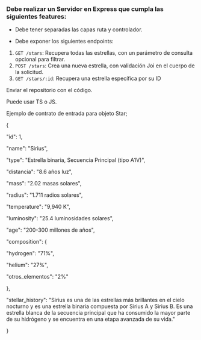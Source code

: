 ### **Debe realizar un Servidor en Express que cumpla las siguientes features:**

* Debe tener separadas las capas ruta y controlador.

* Debe exponer los siguientes endpoints:  

1.  `GET /stars`: Recupera todas las estrellas, con un parámetro de consulta opcional para filtrar.
2.  `POST /stars`: Crea una nueva estrella, con validación Joi en el cuerpo de la solicitud.
3.  `GET /stars/:id`: Recupera una estrella específica por su ID

Enviar el repositorio con el código.  

Puede usar TS o JS.

Ejemplo de contrato de entrada para objeto Star;
 
{

"id": 1,

"name": "Sirius",

"type": "Estrella binaria, Secuencia Principal (tipo A1V)",

"distancia": "8.6 años luz",

"mass": "2.02 masas solares",

"radius": "1.711 radios solares",

"temperature": "9,940 K",

"luminosity": "25.4 luminosidades solares",

"age": "200-300 millones de años",

"composition": {

"hydrogen": "71%",

"helium": "27%",

"otros_elementos": "2%"

},

"stellar_history": "Sirius es una de las estrellas más brillantes en el cielo nocturno y es una estrella binaria compuesta por Sirius A y Sirius B. Es una estrella blanca de la secuencia principal que ha consumido la mayor parte de su hidrógeno y se encuentra en una etapa avanzada de su vida."

}
